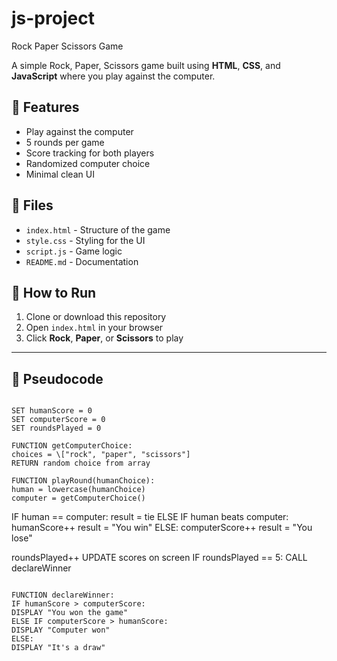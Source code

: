 # js-project
Rock Paper Scissors Game

A simple Rock, Paper, Scissors game built using **HTML**, **CSS**, and **JavaScript** where you play against the computer.

## 🎯 Features
- Play against the computer
- 5 rounds per game
- Score tracking for both players
- Randomized computer choice
- Minimal clean UI

## 📂 Files
- `index.html` - Structure of the game
- `style.css` - Styling for the UI
- `script.js` - Game logic
- `README.md` - Documentation

## 🚀 How to Run
1. Clone or download this repository
2. Open `index.html` in your browser
3. Click **Rock**, **Paper**, or **Scissors** to play

---

## 🧠 Pseudocode

```

SET humanScore = 0
SET computerScore = 0
SET roundsPlayed = 0

FUNCTION getComputerChoice:
choices = \["rock", "paper", "scissors"]
RETURN random choice from array

FUNCTION playRound(humanChoice):
human = lowercase(humanChoice)
computer = getComputerChoice()

```
IF human == computer:
    result = tie
ELSE IF human beats computer:
    humanScore++
    result = "You win"
ELSE:
    computerScore++
    result = "You lose"

roundsPlayed++
UPDATE scores on screen
IF roundsPlayed == 5:
    CALL declareWinner
```

FUNCTION declareWinner:
IF humanScore > computerScore:
DISPLAY "You won the game"
ELSE IF computerScore > humanScore:
DISPLAY "Computer won"
ELSE:
DISPLAY "It's a draw"